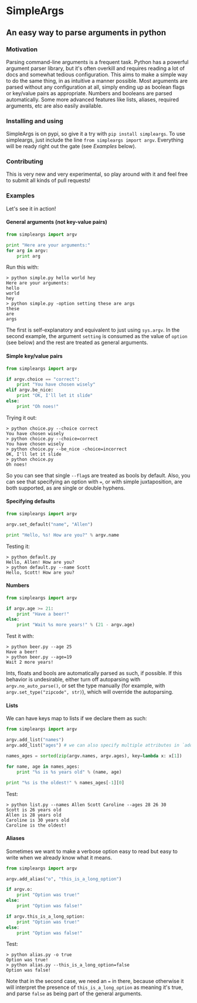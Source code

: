 # SimpleArgs
## An easy way to parse arguments in python

### Motivation

Parsing command-line arguments is a frequent task. Python has a powerful argument parser library, but it's often overkill and requires reading a lot of docs and somewhat tedious configuration. This aims to make a simple way to do the same thing, in as intuitive a manner possible. Most arguments are parsed without any configuration at all, simply ending up as boolean flags or key/value pairs as appropriate. Numbers and booleans are parsed automatically. Some more advanced features like lists, aliases, required arguments, etc are also easily available.

### Installing and using

SimpleArgs is on pypi, so give it a try with `pip install simpleargs`. To use simpleargs, just include the line `from simpleargs import argv`. Everything will be ready right out the gate (see *Examples* below).

### Contributing

This is very new and very experimental, so play around with it and feel free to submit all kinds of pull requests!

### Examples

Let's see it in action!

#### General arguments (not key-value pairs)

```python
from simpleargs import argv

print "Here are your arguments:"
for arg in argv:
    print arg
```

Run this with:

```
> python simple.py hello world hey
Here are your arguments:
hello
world
hey
> python simple.py -option setting these are args
these
are
args
```

The first is self-explanatory and equivalent to just using `sys.argv`. In the second example, the argument `setting` is consumed as the value of `option` (see below) and the rest are treated as general arguments.

#### Simple key/value pairs

```python
from simpleargs import argv

if argv.choice == "correct":
    print "You have chosen wisely"
elif argv.be_nice:
    print "OK, I'll let it slide"
else:
    print "Oh noes!"
```

Trying it out:

```
> python choice.py --choice correct
You have chosen wisely
> python choice.py --choice=correct
You have chosen wisely
> python choice.py --be_nice -choice=incorrect
OK, I'll let it slide
> python choice.py
Oh noes!
```

So you can see that single `--flag`s are treated as bools by default. Also, you can see that specifying an option with `=`, or with simple juxtaposition, are both supported, as are single or double hyphens.

#### Specifying defaults

```python
from simpleargs import argv

argv.set_default("name", "Allen")

print "Hello, %s! How are you?" % argv.name
```

Testing it:

```
> python default.py
Hello, Allen! How are you?
> python default.py --name Scott
Hello, Scott! How are you?
```

#### Numbers

```python
from simpleargs import argv

if argv.age >= 21:
    print "Have a beer!"
else:
    print "Wait %s more years!" % (21 - argv.age)
```

Test it with:

```
> python beer.py --age 25
Have a beer!
> python beer.py --age=19
Wait 2 more years!
```

Ints, floats and bools are automatically parsed as such, if possible. If this behavior is undesirable, either turn off autoparsing with `argv.no_auto_parse()`, or set the type manually (for example, with `argv.set_type("zipcode", str)`), which will override the autoparsing.

#### Lists

We can have keys map to lists if we declare them as such:

```python
from simpleargs import argv

argv.add_list("names")
argv.add_list("ages") # we can also specify multiple attributes in `add_list`

names_ages = sorted(zip(argv.names, argv.ages), key=lambda x: x[1])

for name, age in names_ages:
    print "%s is %s years old" % (name, age)

print "%s is the oldest!" % names_ages[-1][0]
```

Test:

```
> python list.py --names Allen Scott Caroline --ages 28 26 30
Scott is 26 years old
Allen is 28 years old
Caroline is 30 years old
Caroline is the oldest!
```

#### Aliases

Sometimes we want to make a verbose option easy to read but easy to write when we already know what it means.

```python
from simpleargs import argv

argv.add_alias("o", "this_is_a_long_option")

if argv.o:
    print "Option was true!"
else:
    print "Option was false!"

if argv.this_is_a_long_option:
    print "Option was true!"
else:
    print "Option was false!"
```

Test:

```
> python alias.py -o true
Option was true!
> python alias.py --this_is_a_long_option=false
Option was false!
```

Note that in the second case, we need an `=` in there, because otherwise it will interpret the presence of `this_is_a_long_option` as meaning it's true, and parse `false` as being part of the general arguments.
